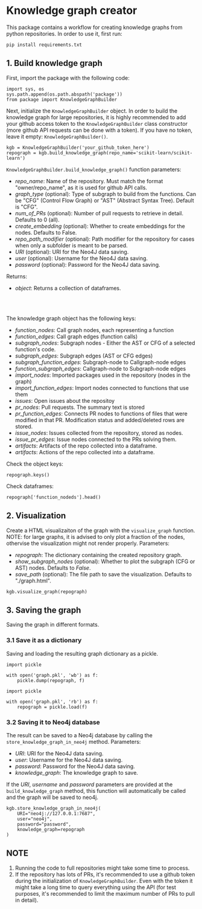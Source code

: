 # Knowledge graph creator

This package contains a workflow for creating knowledge graphs from python repositories. In order to use it, first run:

`pip install requirements.txt`


## 1. Build knowledge graph

First, import the package with the following code:

```
import sys, os
sys.path.append(os.path.abspath('package'))
from package import KnowledgeGraphBuilder
```


Next, initialize the `KnowledgeGraphBuilder` object. In order to build the knowledge graph for large repositories, it is highly recommended to add your github access token to the `KnowledgeGraphBuilder` class constructor (more github API requests can be done with a token). If you have no token, leave it empty: `KnowledgeGraphBuilder()`.

```
kgb = KnowledgeGraphBuilder('your_github_token_here')
repograph = kgb.build_knowledge_graph(repo_name='scikit-learn/scikit-learn')
```

`KnowledgeGraphBuilder.build_knowledge_graph()` function parameters:
- *repo_name*: Name of the repository. Must match the format "owner/repo_name", as it is used for github API calls.
- *graph_type* (optional): Type of subgraph to build from the functions. Can be "CFG" (Control Flow Graph) or "AST" (Abstract Syntax Tree). Default is "CFG".
- *num_of_PRs* (optional): Number of pull requests to retrieve in detail. Defaults to 0 (all).
- *create_embedding* (optional): Whether to create embeddings for the nodes. Defaults to False.
- *repo_path_modifier* (optional): Path modifier for the repository for cases when only a subfolder is meant to be parsed.
- *URI* (optional): URI for the Neo4J data saving.
- *user* (optional): Username for the Neo4J data saving.
- *password* (optional): Password for the Neo4J data saving.

Returns:
- *object*: Returns a collection of dataframes.

<div style="height: 35px;"></div>

The knowledge graph object has the following keys:
- *function_nodes*: Call graph nodes, each representing a function
- *function_edges*: Call graph edges (function calls)
- *subgraph_nodes*: Subgraph nodes - Either the AST or CFG of a selected function's code.
- *subgraph_edges*: Subgraph edges (AST or CFG edges)
- *subgraph_function_edges*: Subgraph-node to Callgraph-node edges
- *function_subgraph_edges*: Callgraph-node to Subgraph-node edges
- *import_nodes*: Imported packages used in the repository (nodes in the graph)
- *import_function_edges*: Import nodes connected to functions that use them
- *issues*: Open issues about the repositoy
- *pr_nodes*: Pull requests. The summary text is stored
- *pr_function_edges*: Connects PR nodes to functions of files that were modified in that PR. Modification status and added/deleted rows are stored.
- *issue_nodes*: Issues collected from the repository, stored as nodes.
- *issue_pr_edges*: Issue nodes connected to the PRs solving them.
- *artifacts*: Artifacts of the repo collected into a dataframe.
- *artifacts*: Actions of the repo collected into a dataframe.


Check the object keys:

```
repograph.keys()
```

Check dataframes:

```
repograph['function_nodeds'].head()
```

## 2. Visualization

Create a HTML visualizaiton of the graph with the `visualize_graph` function. NOTE: for large graphs, it is advised to only plot a fraction of the nodes, othervise the visualization might not render properly. Parameters:
- *repograph*: The dictionary containing the created repository graph.
- *show_subgraph_nodes* (optional): Whether to plot the subgraph (CFG or AST) nodes. Defaults to *False*.
- *save_path* (optional): The file path to save the visualization. Defaults to "./graph.html".

```
kgb.visualize_graph(repograph)
```

## 3. Saving the graph

Saving the graph in different formats.

### 3.1 Save it as a dictionary

Saving and loading the resulting graph dictionary as a pickle.
```
import pickle

with open('graph.pkl', 'wb') as f:
    pickle.dump(repograph, f)
```

```
import pickle

with open('graph.pkl', 'rb') as f:
    repograph = pickle.load(f)
```

### 3.2 Saving it to Neo4j database

The result can be saved to a Neo4j database by calling the `store_knowledge_graph_in_neo4j` method. Parameters:
- *URI*: URI for the Neo4J data saving.
- *user*: Username for the Neo4J data saving.
- *password*: Password for the Neo4J data saving.
- *knowledge_graph*: The knowledge graph to save.

If the *URI*, *username* and *password* parameters are provided at the `build_knowledge_graph` method, this function will automatically be called and the graph will be saved to neo4j.

```
kgb.store_knowledge_graph_in_neo4j(
    URI="neo4j://127.0.0.1:7687",
    user="neo4j",
    password="password",
    knowledge_graph=repograph
)
```


## NOTE

1. Running the code to full repositories might take some time to process.
2. If the repository has lots of PRs, it's recommended to use a github token during the initialization of `KnowledgeGraphBuilder`. Even with the token it might take a long time to query everything using the API (for test purposes, it's recommended to limit the maximum number of PRs to pull in detail).
